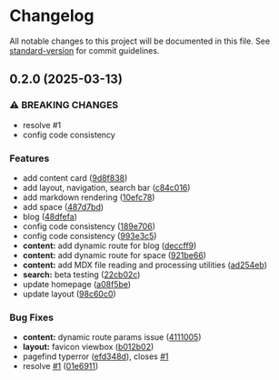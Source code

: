 # Changelog

All notable changes to this project will be documented in this file. See [standard-version](https://github.com/conventional-changelog/standard-version) for commit guidelines.

## 0.2.0 (2025-03-13)


### ⚠ BREAKING CHANGES

* resolve #1
* config code consistency

### Features

* add content card ([9d8f838](https://github.com/annalhq/mich/commit/9d8f8383c7f99a603e774008d8f646ebf85166f4))
* add layout, navigation, search bar ([c84c016](https://github.com/annalhq/mich/commit/c84c016cd8629ef9e490ea64f335a4d7c2ff10f2))
* add markdown rendering ([10efc78](https://github.com/annalhq/mich/commit/10efc7864bd987239596be260d54f7a6e94d7c4c))
* add space ([487d7bd](https://github.com/annalhq/mich/commit/487d7bd900babaa243b9e7da6fb4129113775347))
* blog ([48dfefa](https://github.com/annalhq/mich/commit/48dfefae3d48e4da757a9636d6b63f15f2db24f9))
* config code consistency ([189e706](https://github.com/annalhq/mich/commit/189e70615e1ba85befae60278152792e3e79aea3))
* config code consistency ([993e3c5](https://github.com/annalhq/mich/commit/993e3c532b8a8badfff8d5df3930c9d428f19441))
* **content:** add dynamic route for blog ([deccff9](https://github.com/annalhq/mich/commit/deccff90ed3578e5f65ad1aa2b0a85bfe6301922))
* **content:** add dynamic route for space ([921be66](https://github.com/annalhq/mich/commit/921be66f4b58ca372d3fd76f7c10917c27b066eb))
* **content:** add MDX file reading and processing utilities ([ad254eb](https://github.com/annalhq/mich/commit/ad254ebfc77a50f52fd4840dc6b29c5c4acbb980))
* **search:** beta testing ([22cb02c](https://github.com/annalhq/mich/commit/22cb02cc6083c9cddf1347566980c0d8e2930ff2))
* update homepage ([a08f5be](https://github.com/annalhq/mich/commit/a08f5beaa82bceaac4d3c8739fd946cbfab125c2))
* update layout ([98c60c0](https://github.com/annalhq/mich/commit/98c60c06d6c3b742f1bf90a7cd48e54ff169412d))


### Bug Fixes

* **content:** dynamic route params issue ([4111005](https://github.com/annalhq/mich/commit/4111005723fd9d87feed1084d0fdddad2447f679))
* **layout:** favicon viewbox ([b012b02](https://github.com/annalhq/mich/commit/b012b02c453e76de64774c9b0c375a4e862024a9))
* pagefind typerror ([efd348d](https://github.com/annalhq/mich/commit/efd348d9a7b101bfa28ff93a1f390e0d5a17d089)), closes [#1](https://github.com/annalhq/mich/issues/1)
* resolve [#1](https://github.com/annalhq/mich/issues/1) ([01e6911](https://github.com/annalhq/mich/commit/01e69117e4611a64c24487f0039200ad30202bee))
